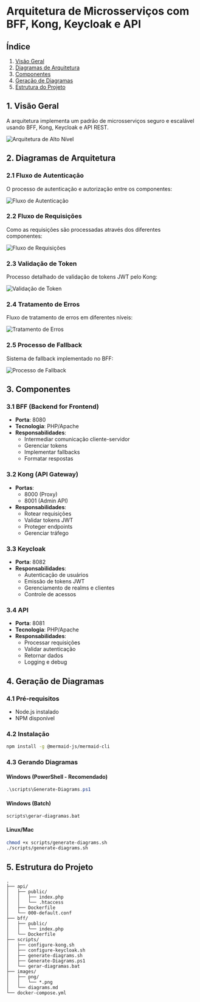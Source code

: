 # Arquitetura de Microsserviços com BFF, Kong, Keycloak e API

## Índice
1. [Visão Geral](#1-visão-geral)
2. [Diagramas de Arquitetura](#2-diagramas-de-arquitetura)
3. [Componentes](#3-componentes)
4. [Geração de Diagramas](#4-geração-de-diagramas)
5. [Estrutura do Projeto](#5-estrutura-do-projeto)

## 1. Visão Geral
A arquitetura implementa um padrão de microsserviços seguro e escalável usando BFF, Kong, Keycloak e API REST.

![Arquitetura de Alto Nível](./images/png/high-level-architecture.png)

## 2. Diagramas de Arquitetura

### 2.1 Fluxo de Autenticação
O processo de autenticação e autorização entre os componentes:

![Fluxo de Autenticação](./images/png/authentication-flow.png)

### 2.2 Fluxo de Requisições
Como as requisições são processadas através dos diferentes componentes:

![Fluxo de Requisições](./images/png/request-flow.png)

### 2.3 Validação de Token
Processo detalhado de validação de tokens JWT pelo Kong:

![Validação de Token](./images/png/token-validation-flow.png)

### 2.4 Tratamento de Erros
Fluxo de tratamento de erros em diferentes níveis:

![Tratamento de Erros](./images/png/error-handling-flow.png)

### 2.5 Processo de Fallback
Sistema de fallback implementado no BFF:

![Processo de Fallback](./images/png/fallback-flow.png)

## 3. Componentes

### 3.1 BFF (Backend for Frontend)
- **Porta**: 8080
- **Tecnologia**: PHP/Apache
- **Responsabilidades**:
  - Intermediar comunicação cliente-servidor
  - Gerenciar tokens
  - Implementar fallbacks
  - Formatar respostas

### 3.2 Kong (API Gateway)
- **Portas**: 
  - 8000 (Proxy)
  - 8001 (Admin API)
- **Responsabilidades**:
  - Rotear requisições
  - Validar tokens JWT
  - Proteger endpoints
  - Gerenciar tráfego

### 3.3 Keycloak
- **Porta**: 8082
- **Responsabilidades**:
  - Autenticação de usuários
  - Emissão de tokens JWT
  - Gerenciamento de realms e clientes
  - Controle de acessos

### 3.4 API
- **Porta**: 8081
- **Tecnologia**: PHP/Apache
- **Responsabilidades**:
  - Processar requisições
  - Validar autenticação
  - Retornar dados
  - Logging e debug

## 4. Geração de Diagramas

### 4.1 Pré-requisitos
- Node.js instalado
- NPM disponível

### 4.2 Instalação
```bash
npm install -g @mermaid-js/mermaid-cli
```

### 4.3 Gerando Diagramas

#### Windows (PowerShell - Recomendado)
```powershell
.\scripts\Generate-Diagrams.ps1
```

#### Windows (Batch)
```batch
scripts\gerar-diagramas.bat
```

#### Linux/Mac
```bash
chmod +x scripts/generate-diagrams.sh
./scripts/generate-diagrams.sh
```

## 5. Estrutura do Projeto

```plaintext
.
├── api/
│   ├── public/
│   │   ├── index.php
│   │   └── .htaccess
│   ├── Dockerfile
│   └── 000-default.conf
├── bff/
│   ├── public/
│   │   └── index.php
│   └── Dockerfile
├── scripts/
│   ├── configure-kong.sh
│   ├── configure-keycloak.sh
│   ├── generate-diagrams.sh
│   ├── Generate-Diagrams.ps1
│   └── gerar-diagramas.bat
├── images/
│   ├── png/
│   │   └── *.png
│   └── diagrams.md
└── docker-compose.yml
